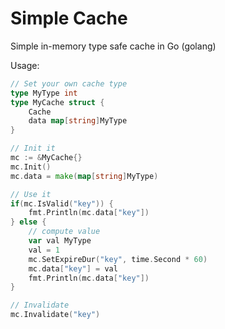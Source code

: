 # Simple Cache
Simple in-memory type safe cache in Go (golang)


Usage:

```go
// Set your own cache type
type MyType int
type MyCache struct {
    Cache
    data map[string]MyType
}

// Init it
mc := &MyCache{}
mc.Init()
mc.data = make(map[string]MyType)

// Use it
if(mc.IsValid("key")) {
    fmt.Println(mc.data["key"])
} else {
    // compute value
    var val MyType
    val = 1
    mc.SetExpireDur("key", time.Second * 60)
    mc.data["key"] = val
    fmt.Println(mc.data["key"])
}

// Invalidate
mc.Invalidate("key")

```
